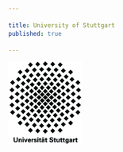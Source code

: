 ```yaml
---

title: University of Stuttgart
published: true

---
```


<a href="http://www.uni-stuttgart.de/">![University of Stutgart](stuttgart.jpg)</a>